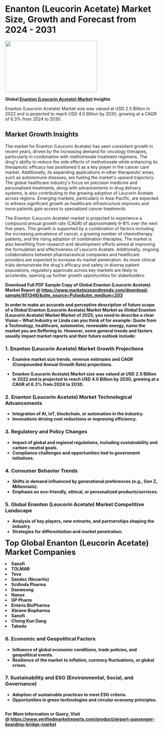 <H1>Enanton (Leucorin Acetate) Market Size, Growth and Forecast from 2024 - 2031</H1><img class="aligncenter size-medium wp-image-584254" src="https://thirdeyenews.in/wp-content/uploads/2024/09/Global-Market-Research-300x168.jpeg" alt="" width="300" height="168" /><p><strong>Global&nbsp;<a href="https://www.marketsizeandtrends.com/download-sample/851348/&amp;utm_source=Pulse&amp;utm_medium=203">Enanton (Leucorin Acetate) Market</a> Insights</strong></p><p>Enanton (Leucorin Acetate) Market size was valued at USD 2.5 Billion in 2022 and is projected to reach USD 4.0 Billion by 2030, growing at a CAGR of 6.3% from 2024 to 2030.</p><p><h2>Market Growth Insights</h2> <p>The market for Enanton (Leucorin Acetate) has seen consistent growth in recent years, driven by the increasing demand for oncology therapies, particularly in combination with methotrexate treatment regimens. The drug's ability to reduce the side effects of methotrexate while enhancing its therapeutic efficacy has positioned it as a key player in the cancer care market. Additionally, its expanding applications in other therapeutic areas, such as autoimmune diseases, are fueling the market's upward trajectory. The global healthcare industry's focus on precision medicine and personalized treatments, along with advancements in drug delivery systems, is also contributing to the growing adoption of Leucorin Acetate across regions. Emerging markets, particularly in Asia-Pacific, are expected to witness significant growth as healthcare infrastructure improves and more patients gain access to specialized cancer treatments.</p> <p><strong></strong></p> <p>The Enanton (Leucorin Acetate) market is projected to experience a compound annual growth rate (CAGR) of approximately 6-8% over the next five years. This growth is supported by a combination of factors including the increasing prevalence of cancer, a growing number of chemotherapy patients, and the rising adoption of combination therapies. The market is also benefiting from research and development efforts aimed at improving the formulation and effectiveness of Leucorin Acetate. Additionally, ongoing collaborations between pharmaceutical companies and healthcare providers are expected to increase its market penetration. As more clinical trials demonstrate the drug's efficacy and safety in diverse patient populations, regulatory approvals across key markets are likely to accelerate, opening up further growth opportunities for stakeholders. <p><strong></p><p><span class=""><strong>Download Full PDF Sample Copy of Global Enanton (Leucorin Acetate) Market Report</strong> @ <a href="https://www.marketsizeandtrends.com/download-sample/851348/&amp;utm_source=Pulse&amp;utm_medium=203" target="_blank">https://www.marketsizeandtrends.com/download-sample/851348/&amp;utm_source=Pulse&amp;utm_medium=203</a></span></p><p>In order to make an accurate and perceptive description of future scope of a Global&nbsp;Enanton (Leucorin Acetate) Market Market as Global&nbsp;Enanton (Leucorin Acetate) Market Market of 2025, you need to describe a clear Vision &ndash; What Industry or Linda can you think of for example: Quote from a Technology, healthcare, automotive, renewable energy, name the market you are Reffering to. However, some general trends and factors usually impact market reports and their future outlook include:</p><h3>1.&nbsp;<strong>Enanton (Leucorin Acetate) Market Growth Projections</strong></h3><ul><li>Examine market size trends, revenue estimates and CAGR (Compounded Annual Growth Rate) projections.</li><li><p>Enanton (Leucorin Acetate) Market size was valued at USD 2.5 Billion in 2022 and is projected to reach USD 4.0 Billion by 2030, growing at a CAGR of 6.3% from 2024 to 2030.</p></li></ul><h3>2.&nbsp;<strong>Enanton (Leucorin Acetate) Market Technological Advancements</strong></h3><ul><li>Integration of AI, IoT, blockchain, or automation in the industry.</li><li>Innovations driving cost reductions or improving efficiency.</li></ul><h3>3.&nbsp;<strong>Regulatory and Policy Changes</strong></h3><ul><li>Impact of global and regional regulations, including sustainability and carbon-neutral goals.</li><li>Compliance challenges and opportunities tied to government initiatives.</li></ul><h3>4.&nbsp;<strong>Consumer Behavior Trends</strong></h3><ul><li>Shifts in demand influenced by generational preferences (e.g., Gen Z, Millennials).</li><li>Emphasis on eco-friendly, ethical, or personalized products/services.</li></ul><h3>5.&nbsp;<strong>Global Enanton (Leucorin Acetate) Market Competitive Landscape</strong></h3><ul><li>Analysis of key players, new entrants, and partnerships shaping the industry.</li><li>Strategies for differentiation and market penetration.</li></ul><p data-pm-slice="1 1 []"><span style="color: inherit; font-family: inherit; font-size: 25px;">Top Global Enanton (Leucorin Acetate) Market Companies</span></p><div class="" data-test-id=""><p><li>Sanofi</li><li> TOLMAR</li><li> Teva</li><li> Sandoz (Novartis)</li><li> SciAnda Pharma</li><li> Daewoong</li><li> Nanox</li><li> GP Pharm</li><li> Enteris BioPharma</li><li> Xbrane Biopharma</li><li> Sanofi</li><li> Chong Kun Dang</li><li> Takeda</li></p></div><h3>6.&nbsp;<strong>Economic and Geopolitical Factors</strong></h3><ul><li>Influence of global economic conditions, trade policies, and geopolitical events.</li><li>Resilience of the market to inflation, currency fluctuations, or global crises.</li></ul><h3>7.&nbsp;<strong>Sustainability and ESG (Environmental, Social, and Governance)</strong></h3><ul><li>Adoption of sustainable practices to meet ESG criteria.</li><li>Opportunities in green technologies and circular economy principles.</li></ul><h2><strong style="font-size: 14px;">For More Information or Query, Visit @&nbsp;</strong><a style="background-color: #ffffff; font-size: 14px;" href="https://www.marketsizeandtrends.com/report/enanton-leucorin-acetate-market/" target="_blank">https://www.verifiedmarketreports.com/product/airport-passenger-boarding-bridge-market</a></h2>
